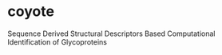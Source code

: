 # coyote
Sequence Derived Structural Descriptors Based Computational Identification of Glycoproteins 

